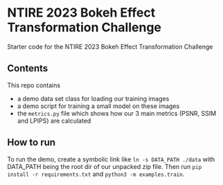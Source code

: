 # NTIRE 2023 Bokeh Effect Transformation Challenge
Starter code for the NTIRE 2023 Bokeh Effect Transformation Challenge

## Contents
This repo contains
- a demo data set class for loading our training images
- a demo script for training a small model on these images
- the `metrics.py` file which shows how our 3 main metrics (PSNR, SSIM and LPIPS) are calculated

## How to run
To run the demo, create a symbolic link like `ln -s DATA_PATH ./data` with DATA_PATH being the root dir of our unpacked zip file.
Then run `pip install -r requirements.txt` and `python3 -m examples.train`.

